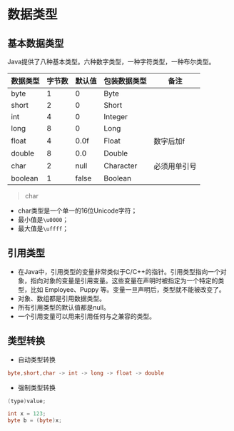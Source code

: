 # 数据类型

## 基本数据类型

Java提供了八种基本类型。六种数字类型，一种字符类型，一种布尔类型。

|数据类型|字节数|默认值|包装数据类型|备注|
|---|----|----|----|----|
|byte|1|0|Byte||
|short|2|0|Short||
|int|4|0|Integer||
|long|8|0|Long||
|float|4|0.0f|Float|数字后加f|
|double|8|0.0|Double||
|char|2|null|Character|必须用单引号|
|boolean|1|false|Boolean||

> char

- char类型是一个单一的16位Unicode字符；
- 最小值是`\u0000`；
- 最大值是`\uffff`；

## 引用类型

-   在Java中，引用类型的变量非常类似于C/C++的指针。引用类型指向一个对象，指向对象的变量是引用变量。这些变量在声明时被指定为一个特定的类型，比如 Employee、Puppy 等。变量一旦声明后，类型就不能被改变了。
-   对象、数组都是引用数据类型。
-   所有引用类型的默认值都是null。
-   一个引用变量可以用来引用任何与之兼容的类型。

## 类型转换

- 自动类型转换

```java
byte,short,char -> int -> long -> float -> double
```

- 强制类型转换

```java
(type)value;

int x = 123;
byte b = (byte)x;
```
